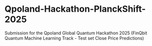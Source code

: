 # Qpoland-Hackathon-PlanckShift-2025
Submission for the Qpoland Global Quantum Hackathon 2025 (FinQbit Quantum Machine Learning Track - Test set Close Price Predictions)
